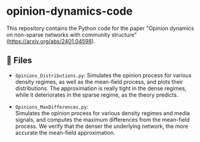 # opinion-dynamics-code
This repository contains the Python code for the paper "Opinion dynamics on non-sparse networks with community structure" (https://arxiv.org/abs/2401.04598).

## 📂 Files

- `Opinions_Distributions.py`:
  Simulates the opinion process for various density regimes, as well as the mean-field process, and plots their distributions. The approximation is really tight in the dense regimes, while it deteriorates in the sparse regime, as the theory predicts.

- `Opinions_MaxDifferences.py`:  
  Simulates the opinion process for various density regimes and media signals, and computes the maximum differences from the mean-field process. We verify that the denser the underlying network, the more accurate the mean-field approximation.
